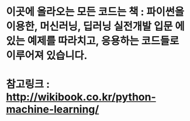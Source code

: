이곳에 올라오는 모든 코드는
책 : 파이썬을 이용한, 머신러닝, 딥러닝 실전개발 입문
에 있는 예제를 따라치고, 응용하는 코드들로 이루어져 있습니다.
=====
참고링크 : http://wikibook.co.kr/python-machine-learning/
=====
